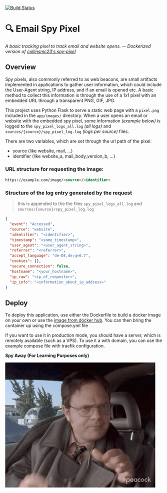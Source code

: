 [![Build Status](https://drone.huzi.rocks/api/badges/TechBoltLabs/spy-pixel/status.svg?ref=refs/heads/master)](https://drone.huzi.rocks/TechBoltLabs/spy-pixel)

# 🔍 Email Spy Pixel
*A basic tracking pixel to track email and website opens.* -- *Dockerized version of [collinsmc23's spy-pixel](https://github.com/collinsmc23/spy-pixel)*

## Overview
Spy pixels, also commonly referred to as web beacons, are small artifacts implemented in applications to gather user information, which could include the User-Agent string, IP address, and if an email is opened etc. A basic method to collect this information is through the use of a 1x1 pixel with an embedded URL through a transparent PNG, GIF, JPG.

This project uses Python Flask to serve a static web page with a `pixel.png` included in the `app/images/` directory. When a user opens an email or website with the embedded spy pixel, some information *(example below)* is logged to the `spy_pixel_logs_all.log` *(all logs)* and `sources/{source}/spy_pixel_log.log` *(logs per source)* files.

There are two variables, which are set through the url path of the pixel:
 - source (like website, mail, ...)
 - identifier (like website_a, mail_body_version_b, ...)

### URL structure for requesting the image:
```html
https://example.com/image/<source>/<identifier>
```


### Structure of the log entry generated by the request
> this is appended to the the files `spy_pixel_logs_all.log`  and `sources/{source}/spy_pixel_log.log`


```json
{
  "event": "Accessed",
  "source": "website",
  "identifier": "<identifier>",
  "timestamp": "<some_timestamp>",
  "user_agent": "<user_agent_string>",
  "referrer": "<referrer>",
  "accept_language": "de-DE,de;q=0.7",
  "cookies": {},
  "secure_connection": false,
  "hostname": "<your_hostname>",
  "ip_raw": "<ip_of_requestor>",
  "ip_info": "<information_about_ip_address>"
}
```

## Deploy

To deploy this application, use either the Dockerfile to build a docker image on your own or use the [image from docker hub](https://hub.docker.com/r/techbolt/spy-pixel).
You can then bring the container up using the compose.yml file

If you want to use it in production mode, you should have a server, which is remotely available (such as a VPS).
To use it a with domain, you can use the example compose file with traefik configuration.


**Spy Away (For Learning Purposes only)**

![Spy Dwight](https://github.com/TechBoltLabs/spy-pixel/blob/master/app/images/spy.gif )


